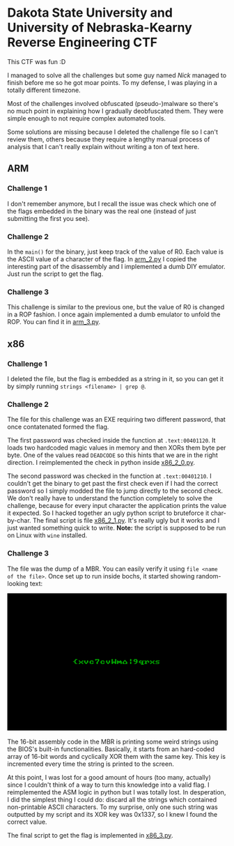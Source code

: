 # Dakota State University and University of Nebraska-Kearny Reverse Engineering CTF

This CTF was fun :D

I managed to solve all the challenges but some guy named *Nick* managed to
finish before me so he got moar points.
To my defense, I was playing in a totally different timezone.

Most of the challenges involved obfuscated (pseudo-)malware so there's no much
point in explaining how I gradually deobfuscated them.
They were simple enough to not require complex automated tools.

Some solutions are missing because I deleted the challenge file so I can't
review them, others because they require a lengthy manual process of analysis
that I can't really explain without writing a ton of text here.

## ARM

### Challenge 1

I don't remember anymore, but I recall the issue was check which one of the
flags embedded in the binary was the real one (instead of just submitting
the first you see).

### Challenge 2

In the `main()` for the binary, just keep track of the value of R0.
Each value is the ASCII value of a character of the flag.
In [arm_2.py](arm_2.py) I copied the interesting part of the disassembly and
I implemented a dumb DIY emulator.
Just run the script to get the flag.

### Challenge 3

This challenge is similar to the previous one, but the value of R0 is changed
in a ROP fashion.
I once again implemented a dumb emulator to unfold the ROP.
You can find it in [arm_3.py](arm_3.py).

## x86

### Challenge 1

I deleted the file, but the flag is embedded as a string in it, so you can get
it by simply running `strings <filename> | grep @`.

### Challenge 2

The file for this challenge was an EXE requiring two different password, that
once contatenated formed the flag.

The first password was checked inside the function at `.text:00401120`.
It loads two hardcoded magic values in memory and then XORs them byte per byte.
One of the values read `DEADCODE` so this hints that we are in the right
direction.
I reimplemented the check in python inside [x86_2_0.py](x86_2_0.py).

The second password was checked in the function at `.text:00401210`.
I couldn't get the binary to get past the first check even if I had the correct
password so I simply modded the file to jump directly to the second check.
We don't really have to understand the function completely to solve the
challenge, because for every input character the application prints the value it
expected.
So I hacked together an ugly python script to bruteforce it char-by-char.
The final script is file [x86_2_1.py](x86_2_1.py).
It's really ugly but it works and I just wanted something quick to write.
**Note:** the script is supposed to be run on Linux with `wine` installed.

### Challenge 3

The file was the dump of a MBR.
You can easily verify it using `file <name of the file>`.
Once set up to run inside bochs, it started showing random-looking text:

![x86 screenshot](images/x86_3.png)

The 16-bit assembly code in the MBR is printing some weird strings using the
BIOS's built-in functionalities.
Basically, it starts from an hard-coded array of 16-bit words and cyclically
XOR them with the same key.
This key is incremented every time the string is printed to the screen.

At this point, I was lost for a good amount of hours (too many, actually) since
I couldn't think of a way to turn this knowledge into a valid flag.
I reimplemented the ASM logic in python but I was totally lost.
In desperation, I did the simplest thing I could do: discard all the strings
which contained non-printable ASCII characters.
To my surprise, only one such string was outputted by my script and its XOR key
was 0x1337, so I knew I found the correct value.

The final script to get the flag is implemented in [x86_3.py](x86_3.py).


